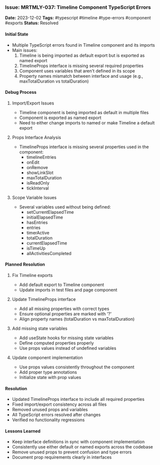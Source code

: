 ### Issue: MRTMLY-037: Timeline Component TypeScript Errors
**Date:** 2023-12-02
**Tags:** #typescript #timeline #type-errors #component #exports
**Status:** Resolved

#### Initial State
- Multiple TypeScript errors found in Timeline component and its imports
- Main issues:
  1. Timeline is being imported as default export but is exported as named export
  2. TimelineProps interface is missing several required properties
  3. Component uses variables that aren't defined in its scope
  4. Property names mismatch between interface and usage (e.g., maxTotalDuration vs totalDuration)

#### Debug Process
1. Import/Export Issues
   - Timeline component is being imported as default in multiple files
   - Component is exported as named export
   - Need to either change imports to named or make Timeline a default export

2. Props Interface Analysis
   - TimelineProps interface is missing several properties used in the component:
     - timelineEntries
     - onEdit
     - onRemove
     - showLinkSlot
     - maxTotalDuration
     - isReadOnly
     - tickInterval

3. Scope Variable Issues
   - Several variables used without being defined:
     - setCurrentElapsedTime
     - initialElapsedTime
     - hasEntries
     - entries
     - timerActive
     - totalDuration
     - currentElapsedTime
     - isTimeUp
     - allActivitiesCompleted

#### Planned Resolution
1. Fix Timeline exports
   - Add default export to Timeline component
   - Update imports in test files and page component

2. Update TimelineProps interface
   - Add all missing properties with correct types
   - Ensure optional properties are marked with '?'
   - Align property names (totalDuration vs maxTotalDuration)

3. Add missing state variables
   - Add useState hooks for missing state variables
   - Define computed properties properly
   - Use props values instead of undefined variables

4. Update component implementation
   - Use props values consistently throughout the component
   - Add proper type annotations
   - Initialize state with prop values

#### Resolution
- Updated TimelineProps interface to include all required properties
- Fixed import/export consistency across all files
- Removed unused props and variables
- All TypeScript errors resolved after changes
- Verified no functionality regressions

#### Lessons Learned
- Keep interface definitions in sync with component implementation
- Consistently use either default or named exports across the codebase
- Remove unused props to prevent confusion and type errors
- Document prop requirements clearly in interfaces
